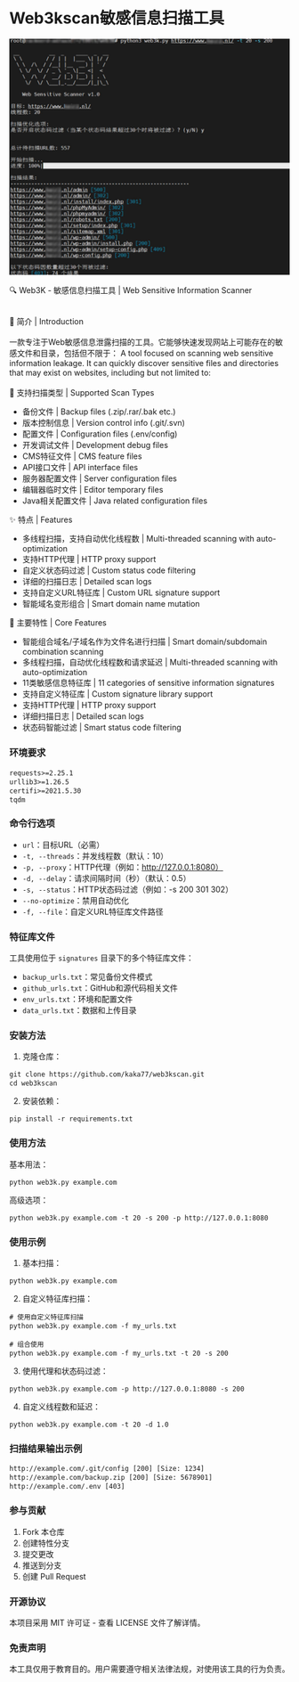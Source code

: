# Web3kscan敏感信息扫描工具

![image](https://raw.githubusercontent.com/kaka77/web3kscan/refs/heads/main/img/example.jpg)

🔍 Web3K - 敏感信息扫描工具 | Web Sensitive Information Scanner
<br>
<br>

📝 简介 | Introduction
<br>
<br>
一款专注于Web敏感信息泄露扫描的工具。它能够快速发现网站上可能存在的敏感文件和目录，包括但不限于：
A tool focused on scanning web sensitive information leakage. It can quickly discover sensitive files and directories that may exist on websites, including but not limited to:
<br>
<br>
📂 支持扫描类型 | Supported Scan Types
- 备份文件 | Backup files (.zip/.rar/.bak etc.)
- 版本控制信息 | Version control info (.git/.svn)
- 配置文件 | Configuration files (.env/config)
- 开发调试文件 | Development debug files
- CMS特征文件 | CMS feature files
- API接口文件 | API interface files
- 服务器配置文件 | Server configuration files
- 编辑器临时文件 | Editor temporary files
- Java相关配置文件 | Java related configuration files

✨ 特点 | Features
- 多线程扫描，支持自动优化线程数 | Multi-threaded scanning with auto-optimization
- 支持HTTP代理 | HTTP proxy support
- 自定义状态码过滤 | Custom status code filtering
- 详细的扫描日志 | Detailed scan logs
- 支持自定义URL特征库 | Custom URL signature support
- 智能域名变形组合 | Smart domain name mutation

🚀 主要特性 | Core Features
- 智能组合域名/子域名作为文件名进行扫描 | Smart domain/subdomain combination scanning
- 多线程扫描，自动优化线程数和请求延迟 | Multi-threaded scanning with auto-optimization
- 11类敏感信息特征库 | 11 categories of sensitive information signatures
- 支持自定义特征库 | Custom signature library support
- 支持HTTP代理 | HTTP proxy support
- 详细扫描日志 | Detailed scan logs
- 状态码智能过滤 | Smart status code filtering



### 环境要求
```
requests>=2.25.1
urllib3>=1.26.5
certifi>=2021.5.30
tqdm
```


### 命令行选项

- `url`：目标URL（必需）
- `-t, --threads`：并发线程数（默认：10）
- `-p, --proxy`：HTTP代理（例如：http://127.0.0.1:8080）
- `-d, --delay`：请求间隔时间（秒）（默认：0.5）
- `-s, --status`：HTTP状态码过滤（例如：-s 200 301 302）
- `--no-optimize`：禁用自动优化
- `-f, --file`：自定义URL特征库文件路径

### 特征库文件

工具使用位于 `signatures` 目录下的多个特征库文件：

- `backup_urls.txt`：常见备份文件模式
- `github_urls.txt`：GitHub和源代码相关文件
- `env_urls.txt`：环境和配置文件
- `data_urls.txt`：数据和上传目录

### 安装方法

1. 克隆仓库：

```
git clone https://github.com/kaka77/web3kscan.git
cd web3kscan
```

2. 安装依赖：

```
pip install -r requirements.txt
```

### 使用方法

基本用法：

```
python web3k.py example.com
```

高级选项：

```
python web3k.py example.com -t 20 -s 200 -p http://127.0.0.1:8080
```

### 使用示例

1. 基本扫描：
```
python web3k.py example.com
```

2. 自定义特征库扫描：
```
# 使用自定义特征库扫描
python web3k.py example.com -f my_urls.txt

# 组合使用
python web3k.py example.com -f my_urls.txt -t 20 -s 200

```

3. 使用代理和状态码过滤：
```
python web3k.py example.com -p http://127.0.0.1:8080 -s 200
```

4. 自定义线程数和延迟：
```
python web3k.py example.com -t 20 -d 1.0
```

### 扫描结果输出示例

```
http://example.com/.git/config [200] [Size: 1234]
http://example.com/backup.zip [200] [Size: 5678901]
http://example.com/.env [403]
```

### 参与贡献

1. Fork 本仓库
2. 创建特性分支
3. 提交更改
4. 推送到分支
5. 创建 Pull Request

### 开源协议

本项目采用 MIT 许可证 - 查看 LICENSE 文件了解详情。

### 免责声明

本工具仅用于教育目的。用户需要遵守相关法律法规，对使用该工具的行为负责。
